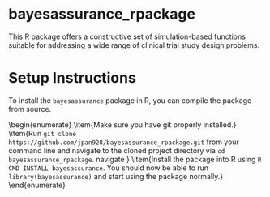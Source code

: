 # bayesassurance_rpackage

This R package offers a constructive set of simulation-based functions
suitable for addressing a wide range of clinical trial study design
problems. 

# Setup Instructions

To install the `bayesassurance` package in R, you can compile the package from
source. 

\begin{enumerate}
  \item{Make sure you have git properly installed.}
  \item{Run `git clone https://github.com/jpan928/bayesassurance_rpackage.git` from your
  command line and navigate to the cloned project directory via `cd bayesassurance_rpackage`. 
  navigate }
  \item{Install the package into R using `R CMD INSTALL bayesassurance`. You should now
  be able to run `library(bayesassurance)` and start using the package normally.}
\end{enumerate}
